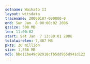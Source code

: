 ```yaml
---
setname: Waikato II
layout: witsdata
tracename: 20060107-000000-0
end: Sun Jan  8 00:00:02 2006
gzsize: 508 MB
len: 11:00:02
start: Sat Jan  7 13:00:01 2006
totalwirelen: 7,487 MB
pkts: 20 million
size: 1,556 MB
md5: bbe11be49d92918cfb5dd955d941d122
---
```

